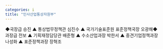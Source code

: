 ```yaml
---
categories: i
title: "인사산업통상자원부"
---
```

◆국장급 승진 ▲ 통상법무정책관 심진수 ▲ 국가기술표준원 표준정책국장 오광해◆ 과장급 전보 ▲ 기획재정담당관 배준형 ▲ 수소산업과장 박한서 ▲ 중견기업정책과장 나성화 ▲ 표준정책과장 장혁조